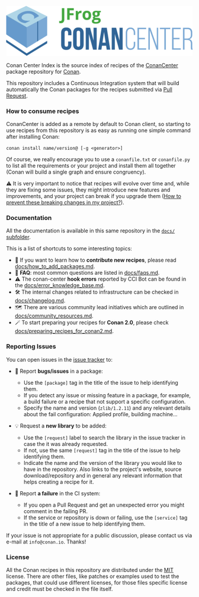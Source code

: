 <p align="center">
    <img src="assets/JFrogConanCenter.png" width="600"/>
</p>

Conan Center Index is the source index of recipes of the [ConanCenter](https://conan.io/center) package repository for [Conan](https://conan.io).

This repository includes a Continuous Integration system that will build automatically the Conan packages for the recipes submitted via
[Pull Request](https://github.com/conan-io/conan-center-index/pulls).


### How to consume recipes

ConanCenter is added as a remote by default to Conan client, so starting to use recipes from this repository is as easy as running
one simple command after installing Conan:

```
conan install name/version@ [-g <generator>]
```

Of course, we really encourage you to use a `conanfile.txt` or `conanfile.py`
to list all the requirements or your project and install them all together
(Conan will build a single graph and ensure congruency).

:warning: It is very important to notice that recipes will evolve over time
and, while they are fixing some issues, they might introduce new features and
improvements, and your project can break if you upgrade them
([How to prevent these breaking changes in my project?](docs/consuming_recipes.md)).



### Documentation

All the documentation is available in this same repository in the [`docs/` subfolder](docs/README.md).

This is a list of shortcuts to some interesting topics:

* :rocket: If you want to learn how to **contribute new recipes**, please read [docs/how_to_add_packages.md](docs/how_to_add_packages.md).
* :speech_balloon: **FAQ**: most common questions are listed in [docs/faqs.md](docs/faqs.md).
* :warning: The conan-center **hook errors** reported by CCI Bot can be found in the [docs/error_knowledge_base.md](docs/error_knowledge_base.md).
* :hammer_and_wrench: The internal changes related to infrastructure can be checked in [docs/changelog.md](docs/changelog.md).
* :world_map: There are various community lead initiatives which are outlined in [docs/community_resources.md](docs/community_resources.md).
* :magic_wand: To start preparing your recipes for **Conan 2.0**, please check [docs/preparing_recipes_for_conan2.md](docs/preparing_recipes_for_conan2.md).

### Reporting Issues

You can open issues in the [issue tracker](https://github.com/conan-io/conan-center-index/issues) to:

* :bug: Report **bugs/issues** in a package:
    - Use the `[package]` tag in the title of the issue to help identifying them.
    - If you detect any issue or missing feature in a package, for example, a build failure or a recipe that not support a specific configuration.
    - Specify the name and version (`zlib/1.2.11`) and any relevant details about the fail configuration: Applied profile, building machine...

* :bulb: Request a **new library** to be added:
    - Use the `[request]` label to search the library in the issue tracker in case the it was already requested.
    - If not, use the same `[request]` tag in the title of the issue to help identifying them.
    - Indicate the name and the version of the library you would like to have in the repository. Also links to the project's website,
      source download/repository and in general any relevant information that helps creating a recipe for it.

*  :robot: Report **a failure** in the CI system:
    - If you open a Pull Request and get an unexpected error you might comment in the failing PR.
    - If the service or repository is down or failing, use the `[service]` tag in the title of a new issue to help identifying them.

If your issue is not appropriate for a public discussion, please contact us via e-mail at `info@conan.io`. Thanks!


### License

All the Conan recipes in this repository are distributed under the [MIT](LICENSE) license. There
are other files, like patches or examples used to test the packages, that could use different licenses,
for those files specific license and credit must be checked in the file itself.
